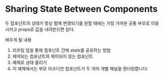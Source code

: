 # Sharing State Between Components

두 컴포넌트의 상태가 항상 함께 변경되기를 원할 때에는 가장 가까운 공통 부모로 이동시키고 props로 값을 내려받으면 된다.

배우게 될 내용
1. 리프팅 업을 통해 컴포넌트 간에 state를 공유하는 방법
2. 제어되는 컴포넌트와 제어되지 않는 컴포넌트
3. 예제로 상태 올리기 
4. 이 예제에서는 부모 아코디언 컴포넌트가 두 개의 개별 패널을 렌더링합니다:

